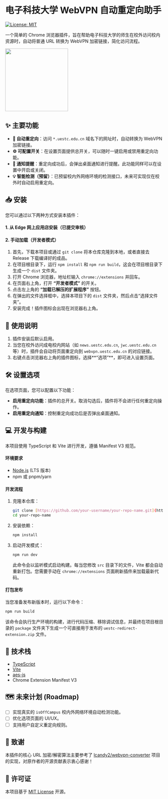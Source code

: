 ﻿# 电子科技大学 WebVPN 自动重定向助手

[![License: MIT](https://img.shields.io/badge/License-MIT-yellow.svg)](https://opensource.org/licenses/MIT)

一个简单的 Chrome 浏览器插件，旨在帮助电子科技大学的师生在校外访问校内资源时，自动将普通 URL 转换为 WebVPN 加密链接，简化访问流程。

<a href="https://microsoftedge.microsoft.com/addons/detail/uestc-webvpn-redirector/gaeimafnekjecfdoblnacdpfhkfepplh">
	<img src="https://get.microsoft.com/images/en-us%20dark.svg" width="200"/>
</a>

## ✨ 主要功能

- **🚀 自动重定向**：访问 `*.uestc.edu.cn` 域名下的网址时，自动转换为 WebVPN 加密链接。
- **⚙️ 可配置开关**：在设置页面提供总开关，可以随时一键启用或禁用重定向功能。
- **🔔 通知提醒**：重定向成功后，会弹出桌面通知进行提醒。此功能同样可以在设置中开启或关闭。
- **💡 智能检测（预留）**：已预留校内外网络环境的检测接口，未来可实现仅在校外时自动启用重定向。

## 📥 安装

您可以通过以下两种方式安装本插件：

#### 1. 从 Edge 网上应用店安装（已提交审核）

#### 2. 手动加载（开发者模式）

1. 首先，下载本项目或通过 `git clone` 将本仓库克隆到本地，或者直接去 Release 下载编译好的成品。
2. 在项目根目录下，运行 `npm install` 和 `npm run build`，这会在项目根目录下生成一个 `dist` 文件夹。
3. 打开 Chrome 浏览器，地址栏输入 `chrome://extensions` 并回车。
4. 在页面右上角，打开 **“开发者模式”** 的开关。
5. 点击左上角的 **“加载已解压的扩展程序”** 按钮。
6. 在弹出的文件选择框中，选择本项目下的 `dist` 文件夹，然后点击“选择文件夹”。
7. 安装完成！插件图标会出现在浏览器右上角。

## 📖 使用说明

1. 插件安装后默认启用。
2. 当您在校外访问成电校内网站（如 `news.uestc.edu.cn`, `jwc.uestc.edu.cn` 等）时，插件会自动将页面重定向到 `webvpn.uestc.edu.cn` 的对应链接。
3. 右键点击浏览器右上角的插件图标，选择**“选项”**，即可进入设置页面。

## 🛠️ 设置选项

在选项页面，您可以配置以下功能：

- **启用重定向功能**：插件的总开关。取消勾选后，插件将不会进行任何重定向操作。
- **启用重定向通知**：控制重定向成功后是否弹出桌面通知。

## 💻 开发与构建

本项目使用 TypeScript 和 Vite 进行开发，遵循 Manifest V3 规范。

#### 环境要求

- [Node.js](https://nodejs.org/) (LTS 版本)
- npm 或 pnpm/yarn

#### 开发流程

1. 克隆本仓库：

    ```bash
    git clone [https://github.com/your-username/your-repo-name.git](https://github.com/your-username/your-repo-name.git)
    cd your-repo-name
    ```

2. 安装依赖：

    ```bash
    npm install
    ```

3. 启动开发模式：

    ```bash
    npm run dev
    ```

    此命令会以监听模式启动构建。每当您修改 `src` 目录下的文件，Vite 都会自动重新打包。您需要手动在 `chrome://extensions` 页面刷新插件来加载最新代码。

#### 打包发布

当您准备发布新版本时，运行以下命令：

```bash
npm run build
```

该命令会执行生产环境的构建，进行代码压缩、移除调试信息，并最终在项目根目录的 `package` 文件夹下生成一个可直接用于发布的 `uestc-redirect-extension.zip` 文件。

## 🔧 技术栈

- [TypeScript](https://www.typescriptlang.org/)
- [Vite](https://vitejs.dev/)
- [aes-js](https://github.com/ricmoo/aes-js)
- Chrome Extension Manifest V3

## 🗺️ 未来计划 (Roadmap)

- [ ] 实现真实的 `isOffCampus` 校内外网络环境自动检测功能。
- [ ] 优化选项页面的 UI/UX。
- [ ] 支持用户自定义重定向规则。

## 🙏 致谢

本插件的核心 URL 加密/解密算法主要参考了 [lcandy2/webvpn-converter](https://github.com/lcandy2/webvpn-converter) 项目的实现，对原作者的开源贡献表示衷心感谢！

## 📄 许可证

本项目基于 [MIT License](https://opensource.org/licenses/MIT) 开源。

